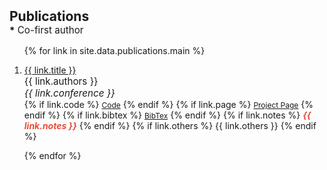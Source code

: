 <h2 id="publications" style="margin: 2px 0px -15px;">Publications</h2> <p style="font-size: 0.95rem;"><strong>*</strong> Co-first author</p>

<div class="publications">
<ol class="bibliography">

{% for link in site.data.publications.main %}

<li>
<div class="pub-row">
  <!-- <div class="col-sm-3 abbr" style="position: relative;padding-right: 15px;padding-left: 15px;">
    {% if link.image %} 
    <img src="{{ link.image }}" class="teaser img-fluid z-depth-1" style="width=100;height=40%">
    {% endif %}
    {% if link.conference_short %} 
    <abbr class="badge">{{ link.conference_short }}</abbr>
    {% endif %}
  </div> -->
  <!-- <div class="col-sm-9" style="position: relative;padding-right: 15px;padding-left: 20px;"> -->
  <div class="col-sm-9" style="position: relative;">
    <div class="title"><a href="{{ link.pdf }}">{{ link.title }}</a></div>
    <div class="author" style="font-size:0.95rem;">{{ link.authors }}</div>
    <div class="periodical" style="font-size:0.95rem;"><em>{{ link.conference }}</em></div>
    <div class="links">
      <!-- {% if link.pdf %} 
      <a href="{{ link.pdf }}" class="btn btn-sm z-depth-0" role="button" target="_blank" style="font-size:12px;">PDF</a>
      {% endif %} -->
      {% if link.code %} 
      <a href="{{ link.code }}" class="btn btn-sm z-depth-0" role="button" target="_blank" style="font-size:12px;">Code</a>
      {% endif %}
      {% if link.page %} 
      <a href="{{ link.page }}" class="btn btn-sm z-depth-0" role="button" target="_blank" style="font-size:12px;">Project Page</a>
      {% endif %}
      {% if link.bibtex %} 
      <a href="{{ link.bibtex }}" class="btn btn-sm z-depth-0" role="button" target="_blank" style="font-size:12px;">BibTex</a>
      {% endif %}
      {% if link.notes %} 
      <strong><i style="color:#e74d3c">{{ link.notes }}</i></strong>
      {% endif %}
      {% if link.others %} 
      {{ link.others }}
      {% endif %}
    </div>
  </div>
</div>
</li>

<!-- <br> -->

{% endfor %}

</ol>
</div>

